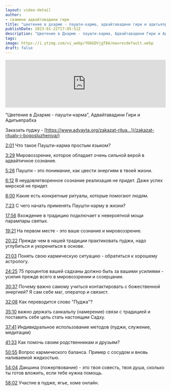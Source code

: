 ```yaml
---
layout: video-detail
author:
- свамини адвайтавадини гири
title: "цветение в дхарме - паушти-карма, адвайтавадини гири и адитьяпрабха"
publishDate: 2023-01-22T17:05:51Z
description: "Цветение в Дхарме - паушти-карма, Адвайтавадини Гири и Адитьяпрабха  Заказать пуджу - [https //www.advayta.org/zakazat-ritua...](/zakazat-ritualy-i-bogosluzheniya/)  [2 01](https //www.youtube.com/watch?v=YD6GDVjgT8A&t=121s) Что такое Паушти-карм"
tags: 
image: https://i.ytimg.com/vi_webp/YD6GDVjgT8A/maxresdefault.webp
draft: false
---
```


<iframe width="100%" src="https://www.youtube.com/embed/YD6GDVjgT8A" frameborder="0" allowfullscreen=""></iframe> 

 "Цветение в Дхарме - паушти-карма", Адвайтавадини Гири и Адитьяпрабха

 Заказать пуджу - [https://www.advayta.org/zakazat-ritua...](/zakazat-ritualy-i-bogosluzheniya/) 

[2:01](https://www.youtube.com/watch?v=YD6GDVjgT8A&t=121s) Что такое Паушти-карма простым языком?

[3:29](https://www.youtube.com/watch?v=YD6GDVjgT8A&t=209s) Мировоззрение, которое обладает очень сильной верой в адвайтичное сознание.

[5:26](https://www.youtube.com/watch?v=YD6GDVjgT8A&t=326s) Паушти - это понимание, как цвести энергиям в твоей жизни.

[6:12](https://www.youtube.com/watch?v=YD6GDVjgT8A&t=372s) В неудовлетворенное сознание реализация не придет. Даже успех мирской не придет.

[8:00](https://www.youtube.com/watch?v=YD6GDVjgT8A&t=480s) Какие есть конкретные ритуалы, которые помогают людям.

[7:23](https://www.youtube.com/watch?v=YD6GDVjgT8A&t=443s) С чего начать применять Паушти-карму в жизни?

[17:56](https://www.youtube.com/watch?v=YD6GDVjgT8A&t=1076s) Вхождение в традицию подключает к невероятной мощи парампары святых.

[19:21](https://www.youtube.com/watch?v=YD6GDVjgT8A&t=1161s) На первом месте - это ваше сознание и мировоззрение.

[20:22](https://www.youtube.com/watch?v=YD6GDVjgT8A&t=1222s) Прежде чем в нашей традиции практиковать пуджи, надо углубиться и укорениться в основе.

[21:03](https://www.youtube.com/watch?v=YD6GDVjgT8A&t=1263s) Понять свою кармическую ситуацию - обратиться к хорошему астрологу.

[24:25](https://www.youtube.com/watch?v=YD6GDVjgT8A&t=1465s) 75 процентов вашей садханы должно быть за вашими усилиями - усилия прежде всего в мировоззрении и созерцании.

[30:37](https://www.youtube.com/watch?v=YD6GDVjgT8A&t=1837s) Почему важно самому учиться контактировать с божественной энергией? Я сам себе маг, оператор и связист.

[32:08](https://www.youtube.com/watch?v=YD6GDVjgT8A&t=1928s) Как переводится слово "Пуджа"?

[35:10](https://www.youtube.com/watch?v=YD6GDVjgT8A&t=2110s) важно держать санкальпу (намерение) связи с традицией и поставить себе цель стать настоящим Садху.

[37:41](https://www.youtube.com/watch?v=YD6GDVjgT8A&t=2261s) Индивидуальное использование методов (пуджи, служение, медитации)

[41:33](https://www.youtube.com/watch?v=YD6GDVjgT8A&t=2493s) Как помочь своим родственникам и друзьям?

[50:55](https://www.youtube.com/watch?v=YD6GDVjgT8A&t=3055s) Вопрос кармического баланса. Пример с сосудом и вновь наливаемой жидкостью.

[54:04](https://www.youtube.com/watch?v=YD6GDVjgT8A&t=3244s) Дакшина (пожертвование) - это твоя совесть, твоя душа, сколько ты готов вложить, если тебе нужна помощь.

[58:02](https://www.youtube.com/watch?v=YD6GDVjgT8A&t=3482s) Участие в пудже, ягье, хоме онлайн.  

  

 